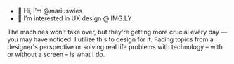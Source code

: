 - 👋 Hi, I’m @mariuswies
- 👀 I’m interested in UX design @ IMG.LY

The machines won't take over, but they're getting more crucial every day 
— you may have noticed. I utilize this to design for it. Facing 
topics from a designer's perspective or solving real life problems with
technology – with or without a screen – is what I do.
